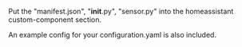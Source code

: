 Put the "manifest.json", "__init__.py", "sensor.py" into the homeassistant custom-component section.

An example config for your configuration.yaml is also included.

